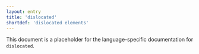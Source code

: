 ```yaml
---
layout: entry
title: 'dislocated'
shortdef: 'dislocated elements'
---
```


This document is a placeholder for the language-specific documentation
for `dislocated`.
